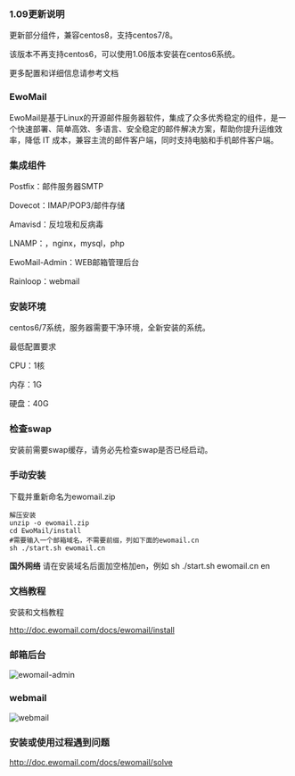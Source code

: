 ### 1.09更新说明

更新部分组件，兼容centos8，支持centos7/8。

该版本不再支持centos6，可以使用1.06版本安装在centos6系统。

更多配置和详细信息请参考文档

### EwoMail

EwoMail是基于Linux的开源邮件服务器软件，集成了众多优秀稳定的组件，是一个快速部署、简单高效、多语言、安全稳定的邮件解决方案，帮助你提升运维效率，降低 IT 成本，兼容主流的邮件客户端，同时支持电脑和手机邮件客户端。

### 集成组件


Postfix：邮件服务器SMTP

Dovecot：IMAP/POP3/邮件存储

Amavisd：反垃圾和反病毒

LNAMP：，nginx，mysql，php

EwoMail-Admin：WEB邮箱管理后台

Rainloop：webmail

### 安装环境

centos6/7系统，服务器需要干净环境，全新安装的系统。

最低配置要求

CPU：1核

内存：1G

硬盘：40G

### 检查swap

安装前需要swap缓存，请务必先检查swap是否已经启动。

### 手动安装

下载并重新命名为ewomail.zip


```
解压安装
unzip -o ewomail.zip
cd EwoMail/install
#需要输入一个邮箱域名，不需要前缀，列如下面的ewomail.cn
sh ./start.sh ewomail.cn
```

 **国外网络** 请在安装域名后面加空格加en，例如  sh ./start.sh ewomail.cn en

### 文档教程

安装和文档教程

http://doc.ewomail.com/docs/ewomail/install



### 邮箱后台

![ewomail-admin](https://images.gitee.com/uploads/images/2019/1231/142334_74d987df_325053.png "ewomail-admin")

### webmail

![webmail](https://images.gitee.com/uploads/images/2019/1231/142334_6daf7a2a_325053.png "webmail")

### 安装或使用过程遇到问题

http://doc.ewomail.com/docs/ewomail/solve
